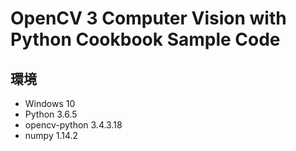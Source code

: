 # OpenCV 3 Computer Vision with Python Cookbook Sample Code

## 環境
* Windows 10
* Python 3.6.5
* opencv-python 3.4.3.18
* numpy 1.14.2

